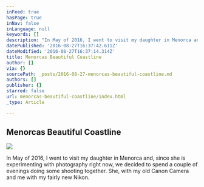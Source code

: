 ```yaml
---
inFeed: true
hasPage: true
inNav: false
inLanguage: null
keywords: []
description: "In May of 2016, I went to visit my daughter in Menorca and, since she is experimenting with photography right now, we decided to spend a couple of evenings doing some shooting together. She, with my old Canon Camera and me with my fairly new Nikon. \_"
datePublished: '2016-08-27T16:37:42.611Z'
dateModified: '2016-08-27T16:37:14.314Z'
title: Menorcas Beautiful Coastline
author: []
via: {}
sourcePath: _posts/2016-08-27-menorcas-beautiful-coastline.md
authors: []
publisher: {}
starred: false
url: menorcas-beautiful-coastline/index.html
_type: Article

---
```

## Menorcas Beautiful Coastline
![](https://the-grid-user-content.s3-us-west-2.amazonaws.com/c549cfb1-456d-4b22-b652-2b89d1fc5593.jpg)

In May of 2016, I went to visit my daughter in Menorca and, since she is experimenting with photography right now, we decided to spend a couple of evenings doing some shooting together. She, with my old Canon Camera and me with my fairly new Nikon.
